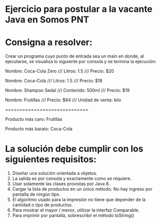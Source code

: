 # Ejercicio para postular a la vacante Java en Somos PNT

<h1>Consigna a resolver:</h1>

<p>Crear un programa cuyo punto de entrada sea un main en donde, al ejecutarse, se visualiza lo siguiente por consola y se termina la ejecución:</p>

Nombre: Coca-Cola Zero /// Litros: 1.5 /// Precio: $20

Nombre: Coca-Cola /// Litros: 1.5 /// Precio: $18

Nombre: Shampoo Sedal /// Contenido: 500ml /// Precio: $19

Nombre: Frutillas /// Precio: $64 /// Unidad de venta: kilo

=============================

Producto más caro: Frutillas

Producto más barato: Coca-Cola


<h1>La solución debe cumplir con los siguientes requisitos:</h1>

<ol>
  <li>Diseñar una solución orientada a objetos.</li>
  <li>La salida es por consola y exactamente como se requiere.</li>
  <li>Usar solamente las clases provistas por Java 8..</li>
  <li>Cargar la lista de productos en un único método. No hay ingreso por pantalla de ningún tipo.</li>
  <li>El algoritmo usado para la impresión no tiene que depender de la cantidad o tipo de productos.</li>
  <li>Para mostrar el mayor / menor, utilizar la interfaz Comparable.</li>
  <li>Para imprimir por pantalla, sobrescribir el método toString()</li>
</ol>
